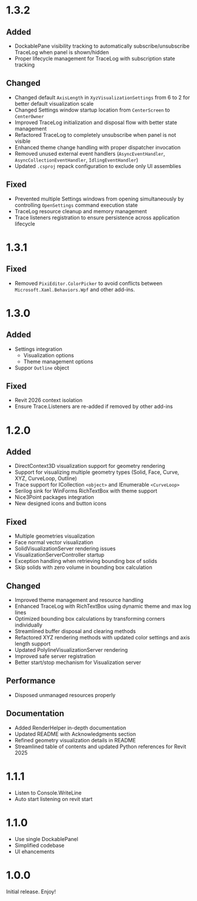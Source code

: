 # 1.3.2

## Added

- DockablePane visibility tracking to automatically subscribe/unsubscribe TraceLog when panel is shown/hidden
- Proper lifecycle management for TraceLog with subscription state tracking

## Changed

- Changed default `AxisLength` in `XyzVisualizationSettings` from 6 to 2 for better default visualization scale
- Changed Settings window startup location from `CenterScreen` to `CenterOwner`
- Improved TraceLog initialization and disposal flow with better state management
- Refactored TraceLog to completely unsubscribe when panel is not visible
- Enhanced theme change handling with proper dispatcher invocation
- Removed unused external event handlers (`AsyncEventHandler`, `AsyncCollectionEventHandler`, `IdlingEventHandler`)
- Updated `.csproj` repack configuration to exclude only UI assemblies

## Fixed

- Prevented multiple Settings windows from opening simultaneously by controlling `OpenSettings` command execution state
- TraceLog resource cleanup and memory management
- Trace listeners registration to ensure persistence across application lifecycle

# 1.3.1

## Fixed

- Removed `PixiEditor.ColorPicker` to avoid conflicts between `Microsoft.Xaml.Behaviors.Wpf` and other add-ins.

# 1.3.0

## Added

- Settings integration
  - Visualization options
  - Theme management options
- Suppor `Outline` object

## Fixed

- Revit 2026 context isolation
- Ensure Trace.Listeners are re-added if removed by other add-ins

# 1.2.0

## Added

- DirectContext3D visualization support for geometry rendering
- Support for visualizing multiple geometry types (Solid, Face, Curve, XYZ, CurveLoop, Outline)
- Trace support for ICollection `<object>` and IEnumerable `<CurveLoop>`
- Serilog sink for WinForms RichTextBox with theme support
- Nice3Point packages integration
- New designed icons and button icons

## Fixed

- Multiple geometries visualization
- Face normal vector visualization
- SolidVisualizationServer rendering issues
- VisualizationServerController startup
- Exception handling when retrieving bounding box of solids
- Skip solids with zero volume in bounding box calculation

## Changed

- Improved theme management and resource handling
- Enhanced TraceLog with RichTextBox using dynamic theme and max log lines
- Optimized bounding box calculations by transforming corners individually
- Streamlined buffer disposal and clearing methods
- Refactored XYZ rendering methods with updated color settings and axis length support
- Updated PolylineVisualizationServer rendering
- Improved safe server registration
- Better start/stop mechanism for Visualization server

## Performance

- Disposed unmanaged resources properly

## Documentation

- Added RenderHelper in-depth documentation
- Updated README with Acknowledgments section
- Refined geometry visualization details in README
- Streamlined table of contents and updated Python references for Revit 2025

# 1.1.1

- Listen to Console.WriteLine
- Auto start listening on revit start

# 1.1.0

- Use single DockablePanel
- Simplified codebase
- UI ehancements

# 1.0.0

Initial release. Enjoy!
